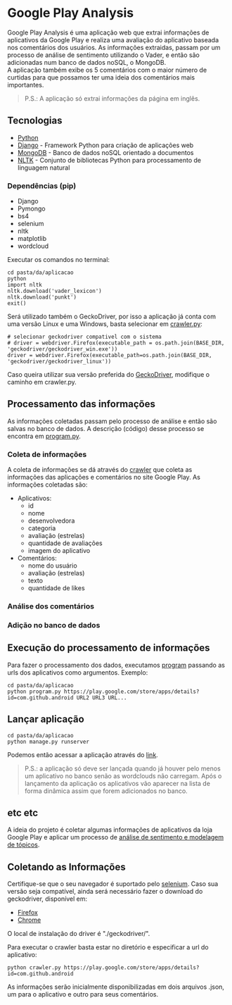 # Google Play Analysis

Google Play Analysis é uma aplicação web que extrai informações de aplicativos da Google Play
e realiza uma avaliação do aplicativo baseada nos comentários dos usuários.
As informações extraidas, passam por um processo de análise de sentimento utilizando o Vader,
 e então são adicionadas num banco de dados noSQL, o MongoDB.  
A aplicação também exibe os 5 comentários com o maior número de curtidas para que possamos ter 
uma ideia dos comentários mais importantes.

> P.S.: A aplicação só extrai informações da página em inglês.


## Tecnologias

- [Python](https://www.python.org/)
- [Django](https://www.djangoproject.com/) - Framework Python para criação de aplicações web
- [MongoDB](https://www.mongodb.com/) - Banco de dados noSQL orientado a documentos
- [NLTK](https://www.nltk.org/install.html) - Conjunto de bibliotecas Python para processamento de linguagem natural

### Dependências (pip)
- Django
- Pymongo
- bs4
- selenium
- nltk
- matplotlib
- wordcloud

Executar os comandos no terminal:  
```
cd pasta/da/aplicacao  
python  
import nltk  
nltk.download('vader_lexicon')  
nltk.download('punkt')
exit()
```

Será utilizado também o GeckoDriver, por isso a aplicação já conta com uma versão Linux e uma Windows, 
basta selecionar em [crawler.py](/crawler.py):
```
# selecionar geckodriver compativel com o sistema
# driver = webdriver.Firefox(executable_path = os.path.join(BASE_DIR, 'geckodriver/geckodriver_win.exe'))
driver = webdriver.Firefox(executable_path=os.path.join(BASE_DIR, 'geckodriver/geckodriver_linux'))
```
Caso queira utilizar sua versão preferida do [GeckoDriver](https://github.com/mozilla/geckodriver/releases),
modifique o caminho em crawler.py.


## Processamento das informações

As informações coletadas passam pelo processo de análise e então são salvas no banco de dados.
A descrição (código) desse processo se encontra em [program.py](/program.py).

### Coleta de informações

A coleta de informações se dá através do [crawler](/crawler.py) que coleta as informações das aplicações e comentários
no site Google Play. As informações coletadas são:
- Aplicativos: 
  - id
  - nome
  - desenvolvedora
  - categoria
  - avaliação (estrelas)
  - quantidade de avaliações
  - imagem do aplicativo
- Comentários:
  - nome do usuário
  - avaliação (estrelas)
  - texto
  - quantidade de likes
  
### Análise dos comentários




### Adição no banco de dados


## Execução do processamento de informações

Para fazer o processamento dos dados, executamos [program](/progrma.py) passando as urls dos aplicativos como argumentos. Exemplo:
```
cd pasta/da/aplicacao
python program.py https://play.google.com/store/apps/details?id=com.github.android URL2 URL3 URL...
```

## Lançar aplicação

```
cd pasta/da/aplicacao
python manage.py runserver
```
Podemos então acessar a aplicação através do [link](http://127.0.0.1:8000/).

>P.S.: a aplicação só deve ser lançada quando já houver pelo menos um aplicativo no banco senão as wordclouds não carregam.
> Após o lançamento da aplicação os aplicativos vão aparecer na lista de forma dinâmica assim que forem adicionados no banco.

## etc etc
A ideia do projeto é coletar algumas informações de aplicativos da loja Google Play e aplicar um processo de [análise de sentimento e modelagem de tópicos](https://dl.acm.org/doi/10.1145/3178876.3186168).

## Coletando as Informações
Certifique-se que o seu navegador é suportado pelo [selenium](https://www.selenium.dev/documentation/en/getting_started_with_webdriver/browsers/). Caso sua versão seja compatível, ainda será necessário fazer o download do geckodriver, disponível em:
  - [Firefox](https://github.com/mozilla/geckodriver/releases)
  - [Chrome](https://sites.google.com/a/chromium.org/chromedriver/downloads)

O local de instalação do driver é "./geckodriver/".

Para executar o crawler basta estar no diretório e especificar a url do aplicativo:
```
python crawler.py https://play.google.com/store/apps/details?id=com.github.android
```
As informações serão inicialmente disponibilizadas em dois arquivos .json, um para o aplicativo e outro para seus comentários.
 
